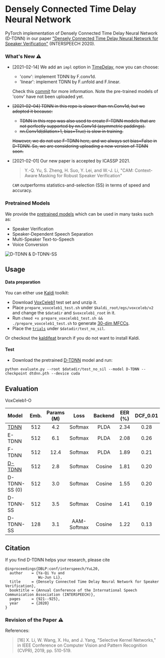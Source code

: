 # Densely Connected Time Delay Neural Network

PyTorch implementation of Densely Connected Time Delay Neural Network (D-TDNN) in our paper ["Densely Connected Time Delay Neural Network for Speaker Verification"](https://www.isca-speech.org/archive/Interspeech_2020/abstracts/1275.html) (INTERSPEECH 2020).

### What's New ⚠️

- [2021-02-14] We add an `impl` option in [TimeDelay](https://github.com/yuyq96/D-TDNN/blob/cbc4a6425687e31b52b694e14d72d6889e52a95b/model/layers.py#L59), now you can choose:
  - 'conv': implement TDNN by F.conv1d.
  - 'linear': implement TDNN by F.unfold and F.linear.
  
  Check this [commit](https://github.com/yuyq96/D-TDNN/commit/cbc4a6425687e31b52b694e14d72d6889e52a95b) for more information. Note the pre-trained models of 'conv' have not been uploaded yet.

- ~~[2021-02-04] TDNN in this repo is slower than nn.Conv1d, but we adopted it because:~~
  - ~~TDNN in this repo was also used to create F-TDNN models that are not perfectly supported by nn.Conv1d (asymmetric paddings).~~
  - ~~nn.Conv1d(dilation>1, bias=True) is slow in training.~~

  ~~However, we do not use F-TDNN here, and we always set bias=False in D-TDNN. So, we are considering uploading a new version of TDNN soon.~~

- [2021-02-01] Our new paper is accepted by ICASSP 2021.

  > Y.-Q. Yu, S. Zheng, H. Suo, Y. Lei, and W.-J. Li, "CAM: Context-Aware Masking for Robust Speaker Verification"

  `CAM` outperforms statistics-and-selection (SS) in terms of speed and accuracy.

### Pretrained Models

We provide the [pretrained models](https://github.com/yuyq96/D-TDNN/releases/tag/models) which can be used in many tasks such as:

- Speaker Verification
- Speaker-Dependent Speech Separation
- Multi-Speaker Text-to-Speech
- Voice Conversion

![D-TDNN & D-TDNN-SS](figure/D_TDNN.png)

## Usage

#### Data preparation

You can either use [Kaldi](https://github.com/kaldi-asr/kaldi) toolkit:
- Download [VoxCeleb1](http://www.robots.ox.ac.uk/~vgg/data/voxceleb/vox1.html) test set and unzip it.
- Place `prepare_voxceleb1_test.sh` under `$kaldi_root/egs/voxceleb/v2` and change the `$datadir` and `$voxceleb1_root` in it.
- Run `chmod +x prepare_voxceleb1_test.sh && ./prepare_voxceleb1_test.sh` to generate [30-dim MFCCs](https://github.com/kaldi-asr/kaldi/blob/master/egs/voxceleb/v2/conf/mfcc.conf).
- Place the [`trials`](https://github.com/yuyq96/D-TDNN/releases/download/trials/trials) under `$datadir/test_no_sil`.

Or checkout the [kaldifeat](https://github.com/yuyq96/D-TDNN/tree/kaldifeat) branch if you do not want to install Kaldi.

#### Test

- Download the pretrained [D-TDNN](https://github.com/yuyq96/D-TDNN/releases/download/models/dtdnn.pth) model and run:
```
python evaluate.py --root $datadir/test_no_sil --model D-TDNN --checkpoint dtdnn.pth --device cuda
```

## Evaluation

VoxCeleb1-O

| Model | Emb. | Params (M) | Loss | Backend | EER (%) | DCF_0.01 | DCF_0.001 |
| :---- | :--: | :--------: | :--: | :-----: | :-----: | :------: | :-------: |
| [TDNN](https://github.com/yuyq96/D-TDNN/releases/download/models/tdnn.pth) | 512 | 4.2 | Softmax | PLDA | 2.34 | 0.28 | 0.38 |
| E-TDNN | 512 | 6.1 | Softmax | PLDA | 2.08 | 0.26 | 0.41 |
| F-TDNN | 512 | 12.4 | Softmax | PLDA | 1.89 | 0.21 | 0.29 |
| [D-TDNN](https://github.com/yuyq96/D-TDNN/releases/download/models/dtdnn.pth) | 512 | 2.8 | Softmax | Cosine | 1.81 | 0.20 | 0.28 |
| D-TDNN-SS (0) | 512 | 3.0 | Softmax | Cosine | 1.55 | 0.20 | 0.30 |
| D-TDNN-SS | 512 | 3.5 | Softmax | Cosine | 1.41 | 0.19 | 0.24 |
| D-TDNN-SS | 128 | 3.1 | AAM-Softmax | Cosine | 1.22 | 0.13 | 0.20 |

## Citation

If you find D-TDNN helps your research, please cite
```
@inproceedings{DBLP:conf/interspeech/YuL20,
  author    = {Ya-Qi Yu and
               Wu-Jun Li},
  title     = {Densely Connected Time Delay Neural Network for Speaker Verification},
  booktitle = {Annual Conference of the International Speech Communication Association (INTERSPEECH)},
  pages     = {921--925},
  year      = {2020}
}
```

### Revision of the Paper ⚠️

References:

> [16] X. Li, W. Wang, X. Hu, and J. Yang, "Selective Kernel Networks," in IEEE Conference on Computer Vision and Pattern Recognition (CVPR), 2019, pp. 510-519.

